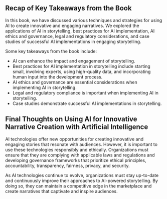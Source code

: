 

Recap of Key Takeaways from the Book
------------------------------------

In this book, we have discussed various techniques and strategies for using AI to create innovative and engaging narratives. We explored the applications of AI in storytelling, best practices for AI implementation, AI ethics and governance, legal and regulatory considerations, and case studies of successful AI implementations in engaging storytelling.

Some key takeaways from the book include:

* AI can enhance the impact and engagement of storytelling.
* Best practices for AI implementation in storytelling include starting small, involving experts, using high-quality data, and incorporating human input into the development process.
* AI ethics and governance are essential considerations when implementing AI in storytelling.
* Legal and regulatory compliance is important when implementing AI in storytelling.
* Case studies demonstrate successful AI implementations in storytelling.

Final Thoughts on Using AI for Innovative Narrative Creation with Artificial Intelligence
-----------------------------------------------------------------------------------------

AI technologies offer new opportunities for creating innovative and engaging stories that resonate with audiences. However, it is important to use these technologies responsibly and ethically. Organizations must ensure that they are complying with applicable laws and regulations and developing governance frameworks that prioritize ethical principles, accountability, transparency, fairness, privacy, and security.

As AI technologies continue to evolve, organizations must stay up-to-date and continuously improve their approaches to AI-powered storytelling. By doing so, they can maintain a competitive edge in the marketplace and create narratives that captivate and inspire audiences.